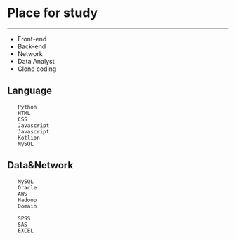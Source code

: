 <h1>Place for study</h1>
<hr/>

    
- Front-end
- Back-end
- Network
- Data Analyst
- Clone coding


<h2>Language</h2>
<ul>

    Python
    HTML
    CSS
    Javascript
    Javascript
    Kotlion
    MySQL

</ul>
<h2>Data&Network</h2>
<ul>

    MySQL
    Oracle
    AWS
    Hadoop
    Domain

    SPSS
    SAS
    EXCEL

</ul>
